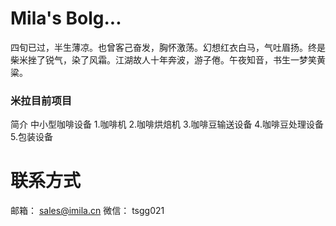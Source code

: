 # Mila's Bolg...

四旬已过，半生薄凉。也曾客己奋发，胸怀激荡。幻想红衣白马，气吐眉扬。终是柴米挫了锐气，染了风霜。江湖故人十年奔波，游子倦。午夜知音，书生一梦笑黄粱。

### 米拉目前项目
简介
中小型咖啡设备 
1.咖啡机 
2.咖啡烘焙机 
3.咖啡豆输送设备 
4.咖啡豆处理设备 
5.包装设备


# 联系方式
邮箱： sales@imila.cn
微信： tsgg021
